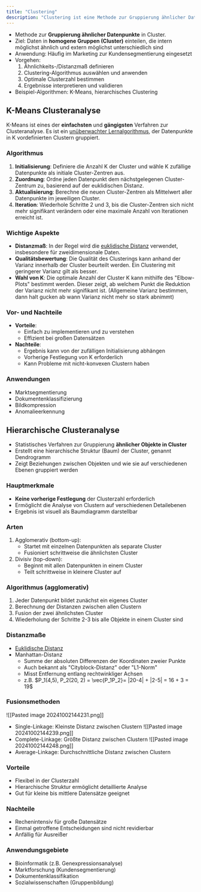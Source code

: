 ```yaml
---
title: "Clustering"
description: "Clustering ist eine Methode zur Gruppierung ähnlicher Datenpunkte in homogene Cluster, die intern ähnlich und extern unterschiedlich sind. Algorithmen wie K-Means und hierarchisches Clustering werden verwendet. Anwendungen sind Kundensegmentierung und Anomalieerkennung. Distanzmaße wie euklidische Distanz sind zentral."
---
```


- Methode zur **Gruppierung ähnlicher Datenpunkte** in Cluster.
- Ziel: Daten in **homogene Gruppen (Cluster)** einteilen, die intern möglichst ähnlich und extern möglichst unterschiedlich sind
- Anwendung: Häufig im Marketing zur Kundensegmentierung eingesetzt
- Vorgehen:
    1. Ähnlichkeits-/Distanzmaß definieren
    2. Clustering-Algorithmus auswählen und anwenden
    3. Optimale Clusterzahl bestimmen
    4. Ergebnisse interpretieren und validieren
- Beispiel-Algorithmen: K-Means, hierarchisches Clustering

## K-Means Clusteranalyse
K-Means ist eines der **einfachsten** und **gängigsten** Verfahren zur Clusteranalyse. Es ist ein [unüberwachter Lernalgorithmus](/lerninhalte/ueberwachtes-und-nicht-ueberwachtes-lernen), der Datenpunkte in K vordefinierten Clustern gruppiert.
### Algorithmus
1. **Initialisierung**: Definiere die Anzahl K der Cluster und wähle K zufällige Datenpunkte als initiale Cluster-Zentren aus.
2. **Zuordnung**: Ordne jeden Datenpunkt dem nächstgelegenen Cluster-Zentrum zu, basierend auf der euklidischen Distanz.
3. **Aktualisierung**: Berechne die neuen Cluster-Zentren als Mittelwert aller Datenpunkte im jeweiligen Cluster.
4. **Iteration**: Wiederhole Schritte 2 und 3, bis die Cluster-Zentren sich nicht mehr signifikant verändern oder eine maximale Anzahl von Iterationen erreicht ist.
### Wichtige Aspekte
- **Distanzmaß**: In der Regel wird die [euklidische Distanz](/lerninhalte/euklidische-distanz) verwendet, insbesondere für zweidimensionale Daten.
- **Qualitätsbewertung**: Die Qualität des Clusterings kann anhand der Varianz innerhalb der Cluster beurteilt werden. Ein Clustering mit geringerer Varianz gilt als besser.
- **Wahl von K**: Die optimale Anzahl der Cluster K kann mithilfe des "Elbow-Plots" bestimmt werden. Dieser zeigt, ab welchem Punkt die Reduktion der Varianz nicht mehr signifikant ist. (Allgemeine Varianz bestimmen, dann halt gucken ab wann Varianz nicht mehr so stark abnimmt)
### Vor- und Nachteile
- **Vorteile**:
	- Einfach zu implementieren und zu verstehen
	- Effizient bei großen Datensätzen
- **Nachteile**:
	- Ergebnis kann von der zufälligen Initialisierung abhängen
	- Vorherige Festlegung von K erforderlich
	- Kann Probleme mit nicht-konvexen Clustern haben
### Anwendungen
- Marktsegmentierung
- Dokumentenklassifizierung
- Bildkompression
- Anomalieerkennung

## Hierarchische Clusteranalyse
- Statistisches Verfahren zur Gruppierung **ähnlicher Objekte in Cluster**
- Erstellt eine hierarchische Struktur (Baum) der Cluster, genannt Dendrogramm
- Zeigt Beziehungen zwischen Objekten und wie sie auf verschiedenen Ebenen gruppiert werden

### Hauptmerkmale
- **Keine vorherige Festlegung** der Clusterzahl erforderlich
- Ermöglicht die Analyse von Clustern auf verschiedenen Detailebenen
- Ergebnis ist visuell als Baumdiagramm darstellbar

### Arten
1. Agglomerativ (bottom-up):
    - Startet mit einzelnen Datenpunkten als separate Cluster
    - Fusioniert schrittweise die ähnlichsten Cluster
2. Divisiv (top-down):
    - Beginnt mit allen Datenpunkten in einem Cluster
    - Teilt schrittweise in kleinere Cluster auf

### Algorithmus (agglomerativ)
1. Jeder Datenpunkt bildet zunächst ein eigenes Cluster
2. Berechnung der Distanzen zwischen allen Clustern
3. Fusion der zwei ähnlichsten Cluster
4. Wiederholung der Schritte 2-3 bis alle Objekte in einem Cluster sind

### Distanzmaße
- [Euklidische Distanz](/lerninhalte/euklidische-distanz)
- Manhattan-Distanz
	- Summe der absoluten Differenzen der Koordinaten zweier Punkte
	- Auch bekannt als "Cityblock-Distanz" oder "L1-Norm"
	- Misst Entfernung entlang rechtwinkliger Achsen
	- z.B. $P_1(4,5), P_2(20, 2) = \vec{P_1P_2}= |20-4| + |2-5| = 16 + 3 = 19$

### Fusionsmethoden
![[Pasted image 20241002144231.png]]
- Single-Linkage: Kleinste Distanz zwischen Clustern
![[Pasted image 20241002144239.png]]
- Complete-Linkage: Größte Distanz zwischen Clustern
![[Pasted image 20241002144248.png]]
- Average-Linkage: Durchschnittliche Distanz zwischen Clustern

### Vorteile
- Flexibel in der Clusterzahl
- Hierarchische Struktur ermöglicht detaillierte Analyse
- Gut für kleine bis mittlere Datensätze geeignet

### Nachteile
- Rechenintensiv für große Datensätze
- Einmal getroffene Entscheidungen sind nicht revidierbar
- Anfällig für Ausreißer

### Anwendungsgebiete
- Bioinformatik (z.B. Genexpressionsanalyse)
- Marktforschung (Kundensegmentierung)
- Dokumentenklassifikation
- Sozialwissenschaften (Gruppenbildung)